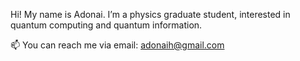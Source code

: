Hi! My name is Adonai.
I’m a physics graduate student, interested in quantum computing and quantum information.

📫 You can reach me via email: adonaih@gmail.com

<!---
AdonaiHS/AdonaiHS is a ✨ special ✨ repository because its `README.md` (this file) appears on your GitHub profile.
You can click the Preview link to take a look at your changes.
--->
